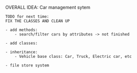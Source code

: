 OVERALL IDEA: Car management sytem

    TODO for next time:
    FIX THE CLASSES AND CLEAN UP

    - add methods:
        - search/filter cars by attributes -> not finished

    - add classes:

    - inheritance:
        - Vehicle base class: Car, Truck, Electric car, etc

    - file store system
